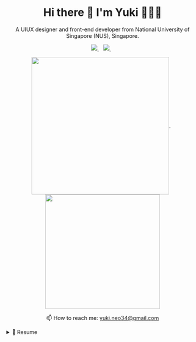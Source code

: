 <h1 align='center'>
  Hi there 👋 I'm Yuki 👩‍💻🎨
</h1>

<p align='center'>
  A UIUX designer and front-end developer from National University of Singapore (NUS), Singapore.
</p>

<p align='center'>
  <a href="https://www.linkedin.com/in/yukineoweiqian/">
       <img src="https://img.shields.io/badge/linkedin-%230077B5.svg?&style=for-the-badge&logo=linkedin&logoColor=white" />
  </a> &nbsp;&nbsp;
  <a href="https://uxfol.io/yukineo">
    <img src="https://img.shields.io/badge/Dribbble-EA4C89?style=for-the-badge&logo=dribbble&logoColor=white" />
    </a>&nbsp;&nbsp;
 </p>

<p align='center'>
<a href="https://github.com/anuraghazra/github-readme-stats">
  <img align="center" src=https://github-readme-stats.vercel.app/api?username=yukineowq&show_icons=true&theme=buefy width="360"/>
</a> &nbsp;&nbsp;
<a href="https://github.com/anuraghazra/github-readme-stats">
  <img align="center" src=https://github-readme-stats.vercel.app/api/top-langs/?username=anuraghazra&layout=compact width="300" />
</a>
  </p>
  
<p align='center'>
  📫 How to reach me: <a href='mailto:yuki.neo34@gmail.com'>yuki.neo34@gmail.com</a>
</p>

<details>
  <summary>📃 Resume</summary>
  
## Education

- 📖 **Bachelor of Information Systems (Honours), and Minor in Interactive Media Development**\
  📆 2019 - 2023\
  📍 **National University of Singapore** - Singapore

- 📖 **Diploma in Culinary and Catering Management with Merit, and Diploma Plus in Fundamentals Science**\
  📆 2016 - 2019\
  📍 **Temasek Polytechnic** - Singapore

</details>


<!--
**yukineowq/yukineowq** is a ✨ _special_ ✨ repository because its `README.md` (this file) appears on your GitHub profile.

Here are some ideas to get you started:

- 🔭 I’m currently working on ...
- 🌱 I’m currently learning ...
- 👯 I’m looking to collaborate on ...
- 🤔 I’m looking for help with ...
- 💬 Ask me about ...
- 📫 How to reach me: ...
- 😄 Pronouns: ...
- ⚡ Fun fact: ...
-->
